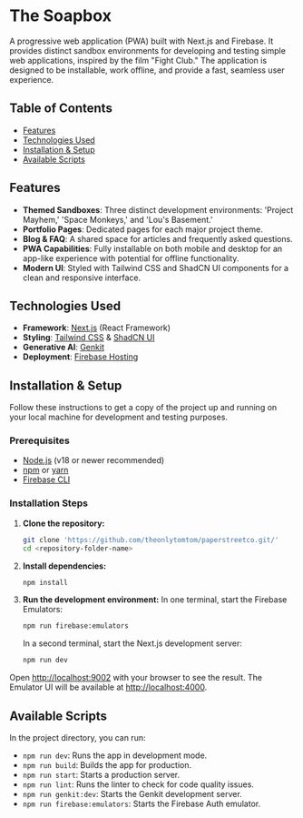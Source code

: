 # The Soapbox

A progressive web application (PWA) built with Next.js and Firebase. It provides distinct sandbox environments for developing and testing simple web applications, inspired by the film "Fight Club." The application is designed to be installable, work offline, and provide a fast, seamless user experience.

## Table of Contents

- [Features](#features)
- [Technologies Used](#technologies-used)
- [Installation & Setup](#installation--setup)
- [Available Scripts](#available-scripts)

## Features

- **Themed Sandboxes**: Three distinct development environments: 'Project Mayhem,' 'Space Monkeys,' and 'Lou's Basement.'
- **Portfolio Pages**: Dedicated pages for each major project theme.
- **Blog & FAQ**: A shared space for articles and frequently asked questions.
- **PWA Capabilities**: Fully installable on both mobile and desktop for an app-like experience with potential for offline functionality.
- **Modern UI**: Styled with Tailwind CSS and ShadCN UI components for a clean and responsive interface.

## Technologies Used

- **Framework**: [Next.js](https://nextjs.org/) (React Framework)
- **Styling**: [Tailwind CSS](https://tailwindcss.com/) & [ShadCN UI](https://ui.shadcn.com/)
- **Generative AI**: [Genkit](https://firebase.google.com/docs/genkit)
- **Deployment**: [Firebase Hosting](https://firebase.google.com/docs/hosting)

## Installation & Setup

Follow these instructions to get a copy of the project up and running on your local machine for development and testing purposes.

### Prerequisites

- [Node.js](https://nodejs.org/) (v18 or newer recommended)
- [npm](https://www.npmjs.com/) or [yarn](https://yarnpkg.com/)
- [Firebase CLI](https://firebase.google.com/docs/cli)

### Installation Steps

1.  **Clone the repository:**
    ```bash
    git clone 'https://github.com/theonlytomtom/paperstreetco.git/'
    cd <repository-folder-name>
    ```

2.  **Install dependencies:**
    ```bash
    npm install
    ```

3.  **Run the development environment:**
    In one terminal, start the Firebase Emulators:
    ```bash
    npm run firebase:emulators
    ```
    In a second terminal, start the Next.js development server:
    ```bash
    npm run dev
    ```

Open [http://localhost:9002](http://localhost:9002) with your browser to see the result. The Emulator UI will be available at [http://localhost:4000](http://localhost:4000).

## Available Scripts

In the project directory, you can run:

- `npm run dev`: Runs the app in development mode.
- `npm run build`: Builds the app for production.
- `npm run start`: Starts a production server.
- `npm run lint`: Runs the linter to check for code quality issues.
- `npm run genkit:dev`: Starts the Genkit development server.
- `npm run firebase:emulators`: Starts the Firebase Auth emulator.
